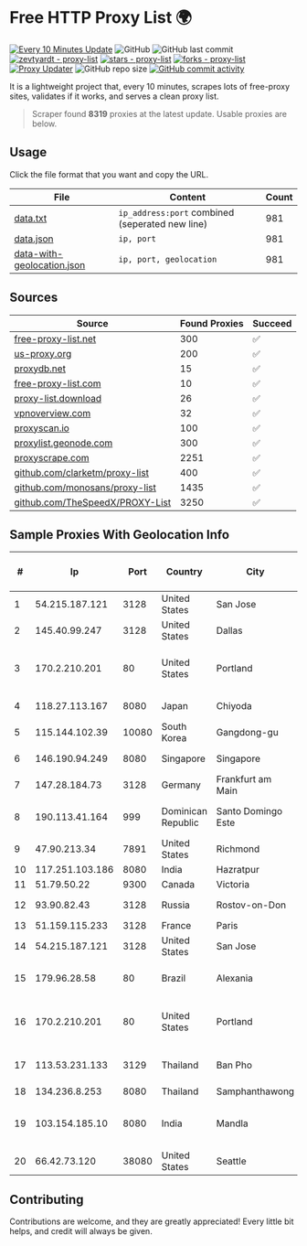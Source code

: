 
# Free HTTP Proxy List 🌍

[![Every 10 Minutes Update](https://github.com/mertguvencli/http-proxy-list/actions/workflows/main.yml/badge.svg?branch=main)](https://github.com/mertguvencli/http-proxy-list/actions/workflows/main.yml)
![GitHub](https://img.shields.io/github/license/mertguvencli/http-proxy-list)
![GitHub last commit](https://img.shields.io/github/last-commit/mertguvencli/http-proxy-list)
[![zevtyardt - proxy-list](https://img.shields.io/static/v1?label=zevtyardt&message=proxy-list&color=blue&logo=github)](https://github.com/zevtyardt/proxy-list "Go to GitHub repo")
[![stars - proxy-list](https://img.shields.io/github/stars/zevtyardt/proxy-list?style=social)](https://github.com/zevtyardt/proxy-list)
[![forks - proxy-list](https://img.shields.io/github/forks/zevtyardt/proxy-list?style=social)](https://github.com/zevtyardt/proxy-list)
[![Proxy Updater](https://github.com/zevtyardt/proxy-list/workflows/Proxy%20Updater/badge.svg)](https://github.com/zevtyardt/proxy-list/actions?query=workflow:"Proxy+Updater")
![GitHub repo size](https://img.shields.io/github/repo-size/zevtyardt/proxy-list)
[![GitHub commit activity](https://img.shields.io/github/commit-activity/m/zevtyardt/proxy-list?logo=commits)](https://github.com/zevtyardt/proxy-list/commits/main)

It is a lightweight project that, every 10 minutes, scrapes lots of free-proxy sites, validates if it works, and serves a clean proxy list.

> Scraper found **8319** proxies at the latest update. Usable proxies are below.

## Usage

Click the file format that you want and copy the URL.

|File|Content|Count|
|----|-------|-----|
|[data.txt](https://raw.githubusercontent.com/mertguvencli/http-proxy-list/main/proxy-list/data.txt)|`ip_address:port` combined (seperated new line)|981|
|[data.json](https://raw.githubusercontent.com/mertguvencli/http-proxy-list/main/proxy-list/data.json)|`ip, port`|981|
|[data-with-geolocation.json](https://raw.githubusercontent.com/mertguvencli/http-proxy-list/main/proxy-list/data-with-geolocation.json)|`ip, port, geolocation`|981|

## Sources

|Source|Found Proxies|Succeed|
|------|-------------|-------|
|[free-proxy-list.net](https://free-proxy-list.net)|300|✅|
|[us-proxy.org](https://www.us-proxy.org)|200|✅|
|[proxydb.net](http://proxydb.net)|15|✅|
|[free-proxy-list.com](https://free-proxy-list.com/?page=&port=&type%5B%5D=http&type%5B%5D=https&up_time=0&search=Search)|10|✅|
|[proxy-list.download](https://www.proxy-list.download/HTTP)|26|✅|
|[vpnoverview.com](https://vpnoverview.com/privacy/anonymous-browsing/free-proxy-servers)|32|✅|
|[proxyscan.io](https://www.proxyscan.io)|100|✅|
|[proxylist.geonode.com](https://proxylist.geonode.com/api/proxy-list?limit=300&page=1&sort_by=lastChecked&sort_type=desc&protocols=http,https)|300|✅|
|[proxyscrape.com](https://api.proxyscrape.com/v2/?request=displayproxies&protocol=http&timeout=10000&country=all&ssl=all&anonymity=all)|2251|✅|
|[github.com/clarketm/proxy-list](https://raw.githubusercontent.com/clarketm/proxy-list/master/proxy-list-raw.txt)|400|✅|
|[github.com/monosans/proxy-list](https://raw.githubusercontent.com/monosans/proxy-list/main/proxies/http.txt)|1435|✅|
|[github.com/TheSpeedX/PROXY-List](https://raw.githubusercontent.com/TheSpeedX/PROXY-List/master/http.txt)|3250|✅|


## Sample Proxies With Geolocation Info

|#|Ip|Port|Country|City|Internet Service Provider|
|-|--|----|-------|----|-------------------------|
|1|54.215.187.121|3128|United States|San Jose|Amazon.com, Inc.|
|2|145.40.99.247|3128|United States|Dallas|Packet Host, Inc.|
|3|170.2.210.201|80|United States|Portland|Daimler Trucks of North America LLC|
|4|118.27.113.167|8080|Japan|Chiyoda|GMO Internet, Inc.|
|5|115.144.102.39|10080|South Korea|Gangdong-gu|Korea Telecom|
|6|146.190.94.249|8080|Singapore|Singapore|DigitalOcean, LLC|
|7|147.28.184.73|3128|Germany|Frankfurt am Main|Packet Host, Inc.|
|8|190.113.41.164|999|Dominican Republic|Santo Domingo Este|MR Networking, SRL|
|9|47.90.213.34|7891|United States|Richmond|Alibaba.com LLC|
|10|117.251.103.186|8080|India|Hazratpur|BSNL Internet|
|11|51.79.50.22|9300|Canada|Victoria|OVH SAS|
|12|93.90.82.43|3128|Russia|Rostov-on-Don|Dontechsvyaz LLC|
|13|51.159.115.233|3128|France|Paris|SCALEWAY|
|14|54.215.187.121|3128|United States|San Jose|Amazon.com, Inc.|
|15|179.96.28.58|80|Brazil|Alexania|G8 NETWORKS LTDA|
|16|170.2.210.201|80|United States|Portland|Daimler Trucks of North America LLC|
|17|113.53.231.133|3129|Thailand|Ban Pho|TOT Public Company Limited|
|18|134.236.8.253|8080|Thailand|Samphanthawong|CAT-BB|
|19|103.154.185.10|8080|India|Mandla|Qtime Businesses Private Limited|
|20|66.42.73.120|38080|United States|Seattle|Choopa|



## Contributing

Contributions are welcome, and they are greatly appreciated! Every
little bit helps, and credit will always be given.

